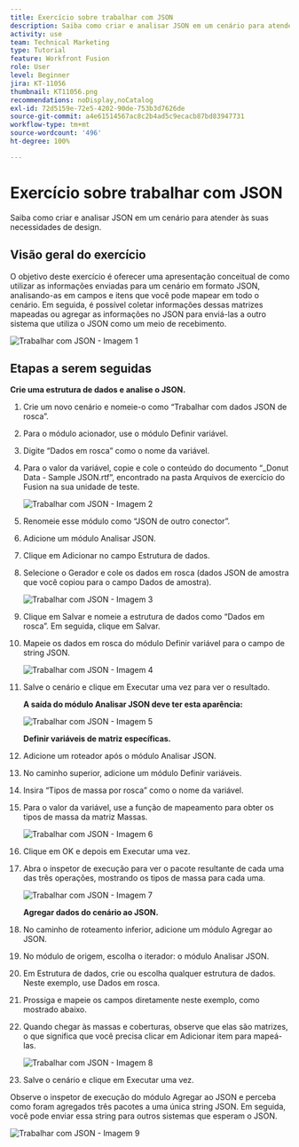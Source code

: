 ```yaml
---
title: Exercício sobre trabalhar com JSON
description: Saiba como criar e analisar JSON em um cenário para atender às suas necessidades de design.
activity: use
team: Technical Marketing
type: Tutorial
feature: Workfront Fusion
role: User
level: Beginner
jira: KT-11056
thumbnail: KT11056.png
recommendations: noDisplay,noCatalog
exl-id: 72d5159e-72e5-4202-90de-753b3d7626de
source-git-commit: a4e61514567ac8c2b4ad5c9ecacb87bd83947731
workflow-type: tm+mt
source-wordcount: '496'
ht-degree: 100%

---
```


# Exercício sobre trabalhar com JSON

Saiba como criar e analisar JSON em um cenário para atender às suas necessidades de design.

## Visão geral do exercício

O objetivo deste exercício é oferecer uma apresentação conceitual de como utilizar as informações enviadas para um cenário em formato JSON, analisando-as em campos e itens que você pode mapear em todo o cenário. Em seguida, é possível coletar informações dessas matrizes mapeadas ou agregar as informações no JSON para enviá-las a outro sistema que utiliza o JSON como um meio de recebimento.

![Trabalhar com JSON - Imagem 1](../12-exercises/assets/working-with-json-walkthrough-1.png)

## Etapas a serem seguidas

**Crie uma estrutura de dados e analise o JSON.**

1. Crie um novo cenário e nomeie-o como “Trabalhar com dados JSON de rosca”.
1. Para o módulo acionador, use o módulo Definir variável.
1. Digite “Dados em rosca” como o nome da variável.
1. Para o valor da variável, copie e cole o conteúdo do documento “_Donut Data - Sample JSON.rtf”, encontrado na pasta Arquivos de exercício do Fusion na sua unidade de teste.

   ![Trabalhar com JSON - Imagem 2](../12-exercises/assets/working-with-json-walkthrough-2.png)

1. Renomeie esse módulo como “JSON de outro conector”.
1. Adicione um módulo Analisar JSON.
1. Clique em Adicionar no campo Estrutura de dados.
1. Selecione o Gerador e cole os dados em rosca (dados JSON de amostra que você copiou para o campo Dados de amostra).

   ![Trabalhar com JSON - Imagem 3](../12-exercises/assets/working-with-json-walkthrough-3.png)

1. Clique em Salvar e nomeie a estrutura de dados como “Dados em rosca”. Em seguida, clique em Salvar.
1. Mapeie os dados em rosca do módulo Definir variável para o campo de string JSON.

   ![Trabalhar com JSON - Imagem 4](../12-exercises/assets/working-with-json-walkthrough-4.png)

1. Salve o cenário e clique em Executar uma vez para ver o resultado.

   **A saída do módulo Analisar JSON deve ter esta aparência:**

   ![Trabalhar com JSON - Imagem 5](../12-exercises/assets/working-with-json-walkthrough-5.png)

   **Definir variáveis de matriz específicas.**

1. Adicione um roteador após o módulo Analisar JSON.
1. No caminho superior, adicione um módulo Definir variáveis.
1. Insira “Tipos de massa por rosca” como o nome da variável.
1. Para o valor da variável, use a função de mapeamento para obter os tipos de massa da matriz Massas.

   ![Trabalhar com JSON - Imagem 6](../12-exercises/assets/working-with-json-walkthrough-6.png)

1. Clique em OK e depois em Executar uma vez.
1. Abra o inspetor de execução para ver o pacote resultante de cada uma das três operações, mostrando os tipos de massa para cada uma.

   ![Trabalhar com JSON - Imagem 7](../12-exercises/assets/working-with-json-walkthrough-7.png)

   **Agregar dados do cenário ao JSON.**

1. No caminho de roteamento inferior, adicione um módulo Agregar ao JSON.
1. No módulo de origem, escolha o iterador: o módulo Analisar JSON.
1. Em Estrutura de dados, crie ou escolha qualquer estrutura de dados. Neste exemplo, use Dados em rosca.
1. Prossiga e mapeie os campos diretamente neste exemplo, como mostrado abaixo.
1. Quando chegar às massas e coberturas, observe que elas são matrizes, o que significa que você precisa clicar em Adicionar item para mapeá-las.

   ![Trabalhar com JSON - Imagem 8](../12-exercises/assets/working-with-json-walkthrough-8.png)

1. Salve o cenário e clique em Executar uma vez.

Observe o inspetor de execução do módulo Agregar ao JSON e perceba como foram agregados três pacotes a uma única string JSON. Em seguida, você pode enviar essa string para outros sistemas que esperam o JSON.

![Trabalhar com JSON - Imagem 9](../12-exercises/assets/working-with-json-walkthrough-9.png)
